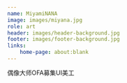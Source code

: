 ```yaml
---
name: MiyamiNANA
image: images/miyana.jpg
role: art
header: images/header-background.jpg
footer: images/footer-background.jpg
links:
    home-page: about:blank
---
```


偶像大师OFA募集UI美工
